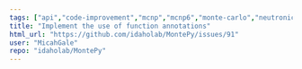 ```yaml
---
tags: ["api","code-improvement","mcnp","mcnp6","monte-carlo","neutronics","radiation-transport"]
title: "Implement the use of function annotations"
html_url: "https://github.com/idaholab/MontePy/issues/91"
user: "MicahGale"
repo: "idaholab/MontePy"
---
```


